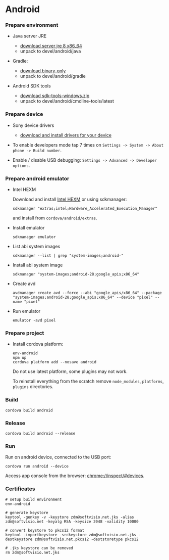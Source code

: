 # Android

### Prepare environment

-   Java server JRE

    -   [download server jre 8 x86_64](https://www.oracle.com/technetwork/java/javase/downloads/index.html)
    -   unpack to devel/android/java

-   Gradle:

    -   [download binary-only](https://gradle.org/install/#manually)
    -   unpack to devel/android/gradle

-   Android SDK tools
    -   [download sdk-tools-windows.zip](https://developer.android.com/studio/#downloads)
    -   unpack to devel/android/cmdline-tools/latest

### Prepare device

-   Sony device drivers

    -   [download and install drivers for your device](https://developer.sony.com/develop/drivers/)

-   To enable developers mode tap 7 times on `Settings -> System -> About phone -> Build number`.

-   Enable / disable USB debugging: `Settings -> Advanced -> Developer options`.

### Prepare android emulator

-   Intel HEXM

    Download and install [Intel HEXM](https://software.intel.com/en-us/articles/intel-hardware-accelerated-execution-manager-intel-haxm) or using sdkmanager:

    ```shell
    sdkmanager "extras;intel;Hardware_Accelerated_Execution_Manager"
    ```

    and install from `cordova/android/extras`.

-   Install emulator

    ```shell
    sdkmanager emulator
    ```

-   List abi system images

    ```shell
    sdkmanager --list | grep "system-images;android-"
    ```

-   Install abi system image

    ```shell
    sdkmanager "system-images;android-28;google_apis;x86_64"
    ```

-   Create avd

    ```shell
    avdmanager create avd --force --abi "google_apis/x86_64" --package "system-images;android-28;google_apis;x86_64" --device "pixel" --name "pixel"
    ```

-   Run emulator
    ```shell
    emulator -avd pixel
    ```

### Prepare project

-   Install cordova platform:

    ```shell
    env-android
    npm up
    cordova platform add --nosave android
    ```

    Do not use latest platform, some plugins may not work.

    To reinstall everything from the scratch remove `node_modules`, `platforms`, `plugins` directories.

### Build

```shell
cordova build android
```

### Release

```shell
cordova build android --release
```

### Run

Run on android device, connected to the USB port:

```shell
cordova run android --device
```

Access app console from the browser: [chrome://inspect/#devices](chrome://inspect/#devices).

### Certificates

```shell
# setup build environment
env-android

# generate keystore
keytool -genkey -v -keystore zdm@softvisio.net.jks -alias zdm@softvisio.net -keyalg RSA -keysize 2048 -validity 10000

# convert keystore to pkcs12 format
keytool -importkeystore -srckeystore zdm@softvisio.net.jks -destkeystore zdm@softvisio.net.pkcs12 -deststoretype pkcs12

# .jks keystore can be removed
rm zdm@softvisio.net.jks
```
